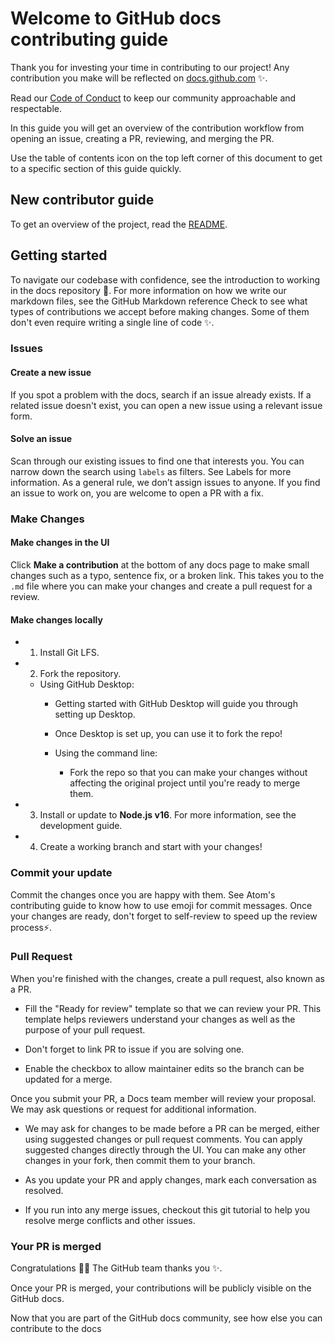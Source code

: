 # Welcome to GitHub docs contributing guide <!-- omit in toc -->

Thank you for investing your time in contributing to our project! Any
contribution you make will be reflected on
[docs.github.com](https://docs.github.com/en) :sparkles:.

Read our [Code of Conduct](./CODE_OF_CONDUCT.md) to keep our community
 approachable and respectable.

In this guide you will get an overview of the contribution workflow
from opening an issue, creating a PR, reviewing, and merging the PR.

Use the table of contents icon
on the top left corner of this document to get to a specific section of
this guide quickly.

## New contributor guide

To get an overview of the project, read the [README](README.md).

## Getting started

To navigate our codebase with confidence, see the introduction to
working in the docs repository :confetti_ball:.
For more information on how we write our markdown files, see
the GitHub Markdown reference
Check to see what types of contributions
we accept before making changes. Some of them don't even require
writing a single
line of code :sparkles:.

### Issues

#### Create a new issue

If you spot a problem with the docs, search if an issue already exists.
If a related issue doesn't exist, you can open a new issue using a
relevant issue form.

#### Solve an issue

Scan through our existing issues to find
one that interests you. You can narrow down the search using `labels` as filters.
See Labels for more information.
As a general rule, we don’t assign issues to anyone. If you find an issue to
work on, you are welcome to open a PR with a fix.

### Make Changes

#### Make changes in the UI

Click **Make a contribution** at the bottom of any docs page to make small changes
such as a typo, sentence fix, or a broken link. This takes you to the `.md` file
where you can make your changes and create a pull request for a review.

#### Make changes locally

- 1) Install Git LFS.

- 2) Fork the repository.
  - Using GitHub Desktop:
    - Getting started with GitHub Desktop will guide you through
      setting up Desktop.
    - Once Desktop is set up, you can use it to fork the repo!

    - Using the command line:
      - Fork the repo so that you can make your changes without affecting
        the original project until you're ready to merge them.

- 3) Install or update to **Node.js v16**. For more information, see the
     development guide.

- 4) Create a working branch and start with your changes!

### Commit your update

Commit the changes once you are happy with them. See Atom's contributing
guide to know how to use emoji for commit messages.
Once your changes are ready, don't forget to self-review to speed up
the review process:zap:.

### Pull Request

When you're finished with the changes, create a pull request,
also known as a PR.

- Fill the "Ready for review" template so that we can review your PR.
  This template helps reviewers understand your changes as well as
  the purpose of your pull request.

- Don't forget to link PR to issue if you are solving one.

- Enable the checkbox to allow maintainer edits so the branch can be
  updated for a merge.

Once you submit your PR, a Docs team member will review your proposal.
We may ask questions or request for additional information.

- We may ask for changes to be made before a PR can be merged, either
  using suggested changes or pull request comments. You can apply suggested
  changes directly through the UI. You can make any other changes in your
  fork, then commit them to your branch.

- As you update your PR and apply changes, mark each conversation as
  resolved.

- If you run into any merge issues, checkout this git tutorial to help
  you resolve merge conflicts and other issues.

### Your PR is merged

Congratulations :tada::tada: The GitHub team thanks you :sparkles:.

Once your PR is merged, your contributions will be publicly visible on
the GitHub docs.

Now that you are part of the GitHub docs community, see how else you can
contribute to the docs